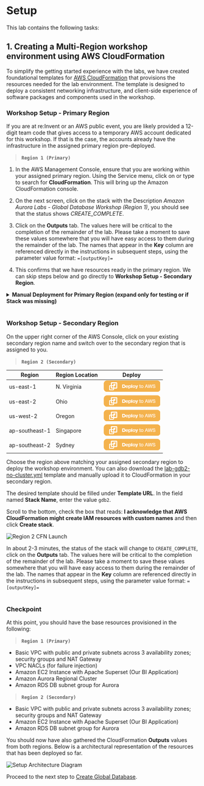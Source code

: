 # Setup

This lab contains the following tasks:

## 1. Creating a Multi-Region workshop environment using AWS CloudFormation

To simplify the getting started experience with the labs, we have created foundational templates for <a href="https://aws.amazon.com/cloudformation/" target="_blank">AWS CloudFormation</a> that provisions the resources needed for the lab environment. The template is designed to deploy a consistent networking infrastructure, and client-side experience of software packages and components used in the workshop.


### Workshop Setup - Primary Region

If you are at re:Invent or an AWS public event, you are likely provided a 12-digit team code that gives access to a temporary AWS account dedicated for this workshop. If that is the case, the accounts already have the infrastructure in the assigned primary region pre-deployed.

> **`Region 1 (Primary)`** 

1. In the AWS Management Console, ensure that you are working within your assigned primary region. Using the Service menu, click on or type to search for **CloudFormation**. This will bring up the Amazon CloudFormation console.

1. On the next screen, click on the stack with the Description *Amazon Aurora Labs - Global Database Workshop (Region 1)*, you should see that the status shows *CREATE_COMPLETE*.

1. Click on the **Outputs** tab. The values here will be critical to the completion of the remainder of the lab.  Please take a moment to save these values somewhere that you will have easy access to them during the remainder of the lab. The names that appear in the **Key** column are referenced directly in the instructions in subsequent steps, using the parameter value format: ``=[outputKey]=``

4. This confirms that we have resources ready in the primary region. We can skip steps below and go directly to **Workshop Setup - Secondary Region**.

<details>
<summary><b>Manual Deployment for Primary Region (expand only for testing or if Stack was missing)</b></summary>

On the upper right corner of the AWS Console, click on the region and select your primary region assigned to you.

> **`Region 1 (Primary)`** 

| Region | Region Location | Deploy |
| --- | --- | --- |
| us-east-1 | N. Virginia |  <a href="https://console.aws.amazon.com/cloudformation/home?region=us-east-1#/stacks/create/review?stackName=gdb1&templateURL=https://s3.amazonaws.com/ams-labs-prod-content-us-east-1/templates/lab-gdb1-with-cluster.yml" target="_blank"><img src="/assets/images/cloudformation-launch-stack.png" alt="Deploy - Primary"></a> |
| us-east-2 | Ohio | <a href="https://console.aws.amazon.com/cloudformation/home?region=us-east-2#/stacks/create/review?stackName=gdb1&templateURL=https://s3.amazonaws.com/ams-labs-prod-content-us-east-1/templates/lab-gdb1-with-cluster.yml" target="_blank"><img src="/assets/images/cloudformation-launch-stack.png" alt="Deploy - Primary"></a> | 
| us-west-2 | Oregon | <a href="https://console.aws.amazon.com/cloudformation/home?region=us-west-2#/stacks/create/review?stackName=gdb1&templateURL=https://s3.amazonaws.com/ams-labs-prod-content-us-east-1/templates/lab-gdb1-with-cluster.yml" target="_blank"><img src="/assets/images/cloudformation-launch-stack.png" alt="Deploy - Primary"></a> | 
| ap-southeast-1 | Singapore | <a href="https://console.aws.amazon.com/cloudformation/home?region=ap-southeast-1#/stacks/create/review?stackName=gdb1&templateURL=https://s3.amazonaws.com/ams-labs-prod-content-us-east-1/templates/lab-gdb1-with-cluster.yml" target="_blank"><img src="/assets/images/cloudformation-launch-stack.png" alt="Deploy - Primary"></a> |

Choose the region above matching your assigned primary region to deploy the workshop environment. You can also download the [lab-gdb1-with-cluster.yml](/cfn/lab-gdb1-with-cluster.yml) template and manually upload it to CloudFormation in your primary region.

The desired template should be filled under **Template URL**. In the field named **Stack Name**, enter the value `gdb1`. For the **dbMasterPassword** parameter, leave the default password or enter a password for the Aurora database that you can remember for connecting later. Leave all other parameters as default.

Scroll to the bottom, check the box that reads: **I acknowledge that AWS CloudFormation might create IAM resources with custom names** and then click **Create stack**.

![Region 1 CFN Launch](setup-cfn-gdb1a.png)

The stack will take approximatively 20 minutes to provision, you can monitor the status on the **Stack detail** page. You can monitor the progress of the stack creation process by refreshing the **Events** tab. The latest event in the list will indicate `CREATE_COMPLETE` for the stack resource.

![Region 1 CFN Launch](setup-cfn-gdb1b.png)

Once the status of the stack is `CREATE_COMPLETE`, click on the **Outputs** tab. The values here will be critical to the completion of the remainder of the lab.  Please take a moment to save these values somewhere that you will have easy access to them during the remainder of the lab. The names that appear in the **Key** column are referenced directly in the instructions in subsequent steps, using the parameter value format: ``=[outputKey]=``

![Region 1 CFN Launch](setup-cfn-gdb1c.png)

</details>

# 

### Workshop Setup - Secondary Region

On the upper right corner of the AWS Console, click on your existing secondary region name and switch over to the secondary region that is assigned to you.

> **`Region 2 (Secondary)`** 

| Region | Region Location | Deploy |
| --- | --- | --- |
| us-east-1 | N. Virginia |  <a href="https://console.aws.amazon.com/cloudformation/home?region=us-east-1#/stacks/create/review?stackName=gdb1&templateURL=https://s3.amazonaws.com/ams-labs-prod-content-us-east-1/templates/lab-gdb2-no-cluster.yml" target="_blank"><img src="/assets/images/cloudformation-launch-stack.png" alt="Deploy - Secondary"></a> |
| us-east-2 | Ohio | <a href="https://console.aws.amazon.com/cloudformation/home?region=us-east-2#/stacks/create/review?stackName=gdb1&templateURL=https://s3.amazonaws.com/ams-labs-prod-content-us-east-1/templates/lab-gdb2-no-cluster.yml" target="_blank"><img src="/assets/images/cloudformation-launch-stack.png" alt="Deploy - Secondary"></a> | 
| us-west-2 | Oregon | <a href="https://console.aws.amazon.com/cloudformation/home?region=us-west-2#/stacks/create/review?stackName=gdb1&templateURL=https://s3.amazonaws.com/ams-labs-prod-content-us-east-1/templates/lab-gdb2-no-cluster.yml" target="_blank"><img src="/assets/images/cloudformation-launch-stack.png" alt="Deploy - Secondary"></a> | 
| ap-southeast-1 | Singapore | <a href="https://console.aws.amazon.com/cloudformation/home?region=ap-southeast-1#/stacks/create/review?stackName=gdb1&templateURL=https://s3.amazonaws.com/ams-labs-prod-content-us-east-1/templates/lab-gdb2-no-cluster.yml" target="_blank"><img src="/assets/images/cloudformation-launch-stack.png" alt="Deploy - Secondary"></a> |
| ap-southeast-2 | Sydney | <a href="https://console.aws.amazon.com/cloudformation/home?region=ap-southeast-2#/stacks/create/review?stackName=gdb1&templateURL=https://s3.amazonaws.com/ams-labs-prod-content-us-east-1/templates/lab-gdb2-no-cluster.yml" target="_blank"><img src="/assets/images/cloudformation-launch-stack.png" alt="Deploy - Secondary"></a> |

Choose the region above matching your assigned secondary region to deploy the workshop environment. You can also download the [lab-gdb2-no-cluster.yml](/cfn/lab-gdb2-no-cluster.yml) template and manually upload it to CloudFormation in your secondary region.

The desired template should be filled under **Template URL**. In the field named **Stack Name**, enter the value `gdb2`. 

Scroll to the bottom, check the box that reads: **I acknowledge that AWS CloudFormation might create IAM resources with custom names** and then click **Create stack**.

![Region 2 CFN Launch](setup-cfn-gdb2a.png)

In about 2-3 minutes, the status of the stack will change to `CREATE_COMPLETE`, click on the **Outputs** tab. The values here will be critical to the completion of the remainder of the lab.  Please take a moment to save these values somewhere that you will have easy access to them during the remainder of the lab. The names that appear in the **Key** column are referenced directly in the instructions in subsequent steps, using the parameter value format: ``=[outputKey]=``

</details>

#

### Checkpoint

At this point, you should have the base resources provisioned in the following:

> **`Region 1 (Primary)`**

* Basic VPC with public and private subnets across 3 availability zones; security groups and NAT Gateway
* VPC NACLs (for failure injection)
* Amazon EC2 Instance with Apache Superset (Our BI Application)
* Amazon Aurora Regional Cluster
* Amazon RDS DB subnet group for Aurora

> **`Region 2 (Secondary)`**

* Basic VPC with public and private subnets across 3 availability zones; security groups and NAT Gateway
* Amazon EC2 Instance with Apache Superset (Our BI Application)
* Amazon RDS DB subnet group for Aurora

You should now have also gathered the CloudFormation **Outputs** values from both regions. Below is a architectural representation of the resources that has been deployed so far.

![Setup Architecture Diagram](setup-arch.png)

Proceed to the next step to [Create Global Database](../gdb/index.md).